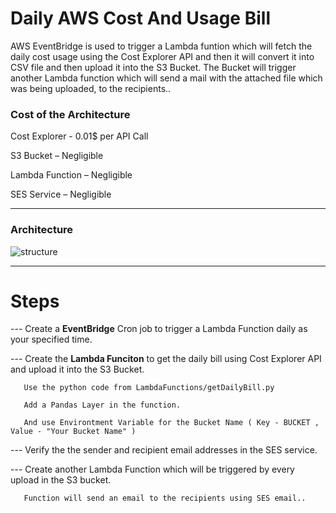 # **Daily AWS Cost And Usage Bill**


AWS EventBridge is used to trigger a Lambda funtion which will fetch the daily cost usage using the Cost
Explorer API and then it will convert it into CSV file and then upload it into the S3 Bucket. The Bucket will
trigger another Lambda function which will send a mail with the attached file which was being uploaded, to
the recipients..

### **Cost of the Architecture**

Cost Explorer - 0.01$ per API Call

S3 Bucket – Negligible

Lambda Function – Negligible

SES Service – Negligible

----------------------------------------------------------------------------------------------------------------------------------


### **Architecture**





![structure](https://user-images.githubusercontent.com/55629302/198555151-a6365b64-97b3-47ab-9692-48bd42fecfde.jpg)



---------------------------------------------------------------------------------------------------------------------------------

# **Steps**

--- Create a **EventBridge** Cron job to trigger a Lambda Function daily as your specified time.

--- Create the **Lambda Funciton** to get the daily bill using Cost Explorer API and upload it into the S3 Bucket.

       Use the python code from LambdaFunctions/getDailyBill.py
       
       Add a Pandas Layer in the function.
       
       And use Environtment Variable for the Bucket Name ( Key - BUCKET , Value - "Your Bucket Name" )
       
--- Verify the the sender and recipient email addresses in the SES service.
       
--- Create another Lambda Function which will be triggered by every upload in the S3 bucket.
       
       Function will send an email to the recipients using SES email..

